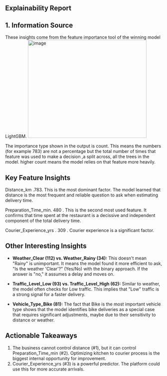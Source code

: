 ## Explainability Report

## 1. Information Source

These insights come from the feature importance tool of the winning model LightGBM.
<img width="380" height="314" alt="image" src="https://github.com/user-attachments/assets/f6e36704-c5c8-4731-ad26-5afc28f1429a" />


The importance type shown in the output is count. This means the numbers (for example 783) are not a percentage but the total number of times that feature was used to make a decision ,a split across, all the trees in the model. higher count means the model relies on that feature more heavily.

## Key Feature Insights

Distance_km .783. This is the most dominant factor. The model learned that distance is the most frequent and reliable question to ask when estimating delivery time. 

Preparation_Time_min.  480 . This is the second most used feature. It confirms that time spent at the restaurant is a decissive and independent component of the total delivery time.

Courier_Experience_yrs . 309 .  Courier experience is a significant factor.

## Other Interesting Insights

* **Weather_Clear (112) vs. Weather_Rainy (34):** This doesn't mean "Rainy" is unimportant. It means the model found it more efficient to ask, "Is the weather 'Clear'?" (Yes/No) with the binary approach. If the answer is "no," it assumes a delay and moves on.

* **Traffic_Level_Low (93) vs. Traffic_Level_High (62):** Similar to weather, the model often checks for Low traffic. This implies that "Low" traffic is a strong signal for a faster delivery.
  
* **Vehicle_Type_Bike (81):** The fact that Bike is the most important vehicle type shows that the model identifies bike deliveries as a special case that requires significant adjustments, maybe due to their sensitivity to distance or weather.

## Actionable Takeaways

1.  The business cannot control distance (#1), but it can control Preparation_Time_min (#2). Optimizing kitchen to courier process is the biggest internal opportunity for improvement.
2.  Courier_Experience_yrs (#3) is a powerful predictor. The platform could use this for more accurate arrivals. 
